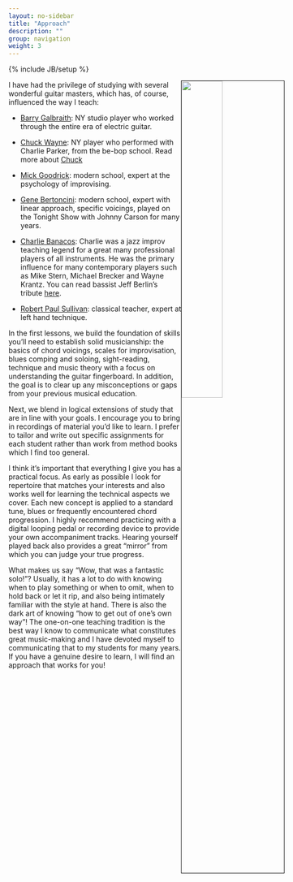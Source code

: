 ```yaml
---
layout: no-sidebar
title: "Approach"
description: ""
group: navigation
weight: 3
---
```

{% include JB/setup %}
<div class="side-image">
	<img src="{{ BASE_PATH }}/assets/images/paul_drawing.jpg"  style="float:right; width:40%; height:40%; border: 1px solid; margin-right:-40px;"/>
</div>


I have had the privilege of studying with several wonderful guitar masters, which has, of course, influenced the way I teach:



* [Barry Galbraith](http://en.wikipedia.org/wiki/Barry_Galbraith): NY studio player who worked through the entire era of electric guitar.

* [Chuck Wayne](http://en.wikipedia.org/wiki/Chuck_Wayne): NY player who performed with Charlie Parker, from the be-bop school. Read more about [Chuck](http://entertainment.msn.com/artist/?artist=139779) 

* [Mick Goodrick](http://en.wikipedia.org/wiki/Mick_Goodrick): modern school, expert at the psychology of improvising.

* [Gene Bertoncini](http://www.genebertoncini.com/): modern school, expert with linear approach, specific voicings, played on the Tonight Show with Johnny Carson for many years.

* [Charlie Banacos](http://www.charliebanacos.com/): Charlie was a jazz improv teaching legend for a great many professional players of all instruments. He was the primary influence for many contemporary players such as Mike Stern, Michael Brecker and Wayne Krantz. You can read bassist Jeff Berlin’s tribute [here](http://www.allaboutjazz.com/php/article.php?id=35119#.UVCk3zc033M).

* [Robert Paul Sullivan](http://necmusic.edu/faculty/robert-paul-sullivan): classical teacher, expert at left hand technique.

In the first lessons, we build the foundation of skills you’ll need to establish solid musicianship: the basics of chord voicings, scales for improvisation, blues comping and soloing, sight-reading, technique and music theory with a focus on understanding the guitar fingerboard. In addition, the goal is to clear up any misconceptions or gaps from your previous musical education.

Next, we blend in logical extensions of study that are in line with your goals. I encourage you to bring in recordings of material you’d like to learn. I prefer to tailor and write out specific assignments for each student rather than work from method books which I find too general. 

I think it’s important that everything I give you has a practical focus. As early as possible I look for repertoire that matches your interests and also works well for learning the technical aspects we cover. Each new concept is applied to a standard tune, blues or frequently encountered chord progression. I highly recommend practicing with a digital looping pedal or recording device to provide your own accompaniment tracks. Hearing yourself played back also provides a great “mirror” from which you can judge your true progress.

What makes us say “Wow, that was a fantastic solo!”? Usually, it has a lot to do with knowing when to play something or when to omit, when to hold back or let it rip, and also being intimately familiar with the style at hand. There is also the dark art of knowing “how to get out of one’s own way”! The one-on-one teaching tradition is the best way I know to communicate what constitutes great music-making and I have devoted myself to communicating that to my students for many years. If you have a genuine desire to learn, I will find an approach that works for you!
